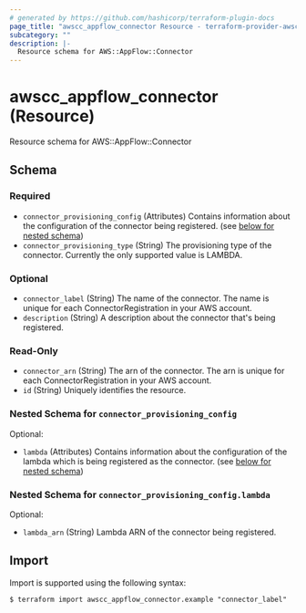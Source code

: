 ```yaml
---
# generated by https://github.com/hashicorp/terraform-plugin-docs
page_title: "awscc_appflow_connector Resource - terraform-provider-awscc"
subcategory: ""
description: |-
  Resource schema for AWS::AppFlow::Connector
---
```


# awscc_appflow_connector (Resource)

Resource schema for AWS::AppFlow::Connector



<!-- schema generated by tfplugindocs -->
## Schema

### Required

- `connector_provisioning_config` (Attributes) Contains information about the configuration of the connector being registered. (see [below for nested schema](#nestedatt--connector_provisioning_config))
- `connector_provisioning_type` (String) The provisioning type of the connector. Currently the only supported value is LAMBDA.

### Optional

- `connector_label` (String) The name of the connector. The name is unique for each ConnectorRegistration in your AWS account.
- `description` (String) A description about the connector that's being registered.

### Read-Only

- `connector_arn` (String) The arn of the connector. The arn is unique for each ConnectorRegistration in your AWS account.
- `id` (String) Uniquely identifies the resource.

<a id="nestedatt--connector_provisioning_config"></a>
### Nested Schema for `connector_provisioning_config`

Optional:

- `lambda` (Attributes) Contains information about the configuration of the lambda which is being registered as the connector. (see [below for nested schema](#nestedatt--connector_provisioning_config--lambda))

<a id="nestedatt--connector_provisioning_config--lambda"></a>
### Nested Schema for `connector_provisioning_config.lambda`

Optional:

- `lambda_arn` (String) Lambda ARN of the connector being registered.

## Import

Import is supported using the following syntax:

```shell
$ terraform import awscc_appflow_connector.example "connector_label"
```

